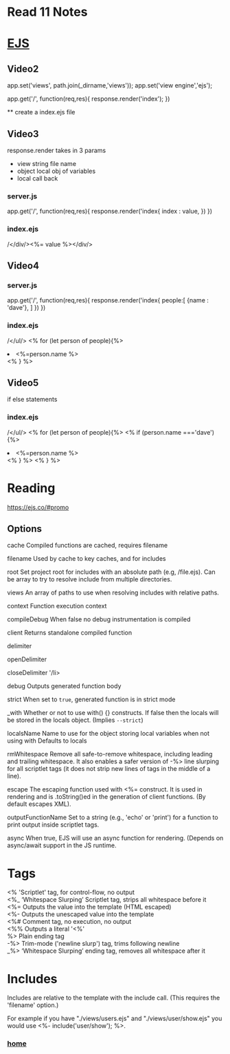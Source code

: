 # Read 11 Notes

# [EJS](https://www.youtube.com/playlist?list=PL7sCSgsRZ-slYARh3YJIqPGZqtGVqZRGt)


## Video2
app.set('views', path.join(_dirname,'views'));
app.set('view engine','ejs');

app.get('/', function(req,res){
    response.render('index');
})

** create a index.ejs file

## Video3

response.render takes in 3 params
* view string file name
* object local obj of variables
* local call back
### server.js
app.get('/', function(req,res){
    response.render('index{
        index : value,
    })
})
### index.ejs
/</div/><%= value %></div/>

## Video4

### server.js
app.get('/', function(req,res){
    response.render('index{
        people:[
        {name : 'dave'},
        ]
    })
})
### index.ejs
/</ul/>
<% for (let person of people){%>

<li><%=person.name %></li>
<% } %>
</ul/>

## Video5

if else statements

### index.ejs
/</ul/>
<% for (let person of people){%>
<% if (person.name ==='dave'){%>
<li><%=person.name %></li>
<% } %>
<% } %>

</ul/>

# Reading
https://ejs.co/#promo

## Options
cache Compiled functions are cached, requires filename<br>

filename Used by cache to key caches, and for includes<br>

root Set project root for includes with an absolute path (e.g, /file.ejs). Can be array to try to resolve include from multiple directories.<br>

views An array of paths to use when resolving includes with relative paths.<br>

context Function execution context<br>

compileDebug When false no debug instrumentation is compiled<br>

client Returns standalone compiled function<br>

delimiter<br>

openDelimiter<br>

closeDelimiter '/li><br>

debug Outputs generated function body<br>

strict When set to `true`, generated function is in strict mode<br>

_with Whether or not to use with() {} constructs. If false then the locals will be stored in the locals object. (Implies `--strict`)<br>

localsName Name to use for the object storing local variables when not using with Defaults to locals<br>

rmWhitespace Remove all safe-to-remove whitespace, including leading and trailing whitespace. It also enables a safer version of -%> line slurping for all scriptlet tags (it does not strip new lines of tags in the middle of a line).<br>

escape The escaping function used with <%= construct. It is used in rendering and is .toString()ed in the generation of client functions. (By default escapes XML).<br>

outputFunctionName Set to a string (e.g., 'echo' or 'print') for a function to print output inside scriptlet tags.<br>

async When true, EJS will use an async function for rendering. (Depends on async/await support in the JS runtime.<br>

# Tags
<% 'Scriptlet' tag, for control-flow, no output<br>
<%_ ‘Whitespace Slurping’ Scriptlet tag, strips all whitespace before it<br>
<%= Outputs the value into the template (HTML escaped)<br>
<%- Outputs the unescaped value into the template<br>
<%# Comment tag, no execution, no output<br>
<%% Outputs a literal '<%' <br>
%> Plain ending tag<br>
-%> Trim-mode ('newline slurp') tag, trims following newline<br>
_%> ‘Whitespace Slurping’ ending tag, removes all whitespace after it<br>

# Includes
Includes are relative to the template with the include call. (This requires the 'filename' option.) 

For example if you have "./views/users.ejs" and "./views/user/show.ejs" you would use <%- include('user/show'); %>.


### [home](https://misalz.github.io/reading_notes2/)